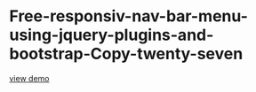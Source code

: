 # Free-responsiv-nav-bar-menu-using-jquery-plugins-and-bootstrap-Copy-twenty-seven
<a href="http://webi4u.com/web/article/Free-responsiv-nav-bar-menu-using-jquery-plugins-and-bootstrap-Copy-twenty-seven/">
  view demo
  </a>
